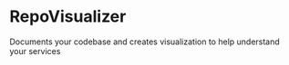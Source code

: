 # RepoVisualizer
Documents your codebase and creates visualization to help understand your services
